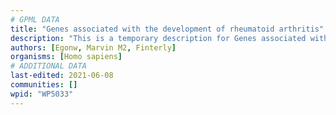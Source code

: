 ```yaml
---
# GPML DATA
title: "Genes associated with the development of rheumatoid arthritis"
description: "This is a temporary description for Genes associated with the development of rheumatoid arthritis"
authors: [Egonw, Marvin M2, Finterly]
organisms: [Homo sapiens]
# ADDITIONAL DATA
last-edited: 2021-06-08
communities: []
wpid: "WP5033"
---
```


